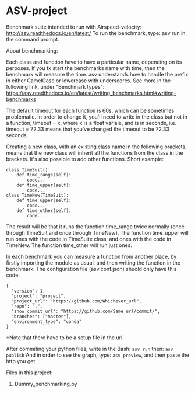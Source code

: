 # ASV-project

Benchmark suite intended to run with Airspeed-velocity:
http://asv.readthedocs.io/en/latest/
To run the benchmark, type:
asv run
in the command prompt.

About benchmarking:

Each class and function have to have a particular name, depending on its perposes.
If you fx start the benchmarks name with time, then the benchmark will measure the time. 
asv understands how to handle the prefix in either CamelCase or lowercase with underscores.
See more in the following link, under "Benchmark types": https://asv.readthedocs.io/en/latest/writing_benchmarks.html#writing-benchmarks

The default timeout for each function is 60s, which can be sometimes problematic.
In order to change it, you'll need to write in the class but not in a function; timeout = x, where x is a float variale, and is in seconds, i.e. timeout = 72.33 means that you've changed the timeout to be 72.33 seconds.

Creating a new class, with an existing class name in the following brackets, means that the new class will inherit all the functions from the class in the brackets. It's also possible to add other functions. Short example:

```
class TimeSuit():
    def time_range(self):
        code...
    def time_upper(self):
        code...
class TimeNew(TimeSuit):
    def time_upper(self):
        code...
    def time_other(self):
        code...
```        
        
The result will be that it runs the function time_range twice normally (once through TimeSuit and once through TimeNew). The function time_upper will run ones with the code in TimeSuite class, and ones with the code in TimeNew. The function time_other will run just ones.


In each benchmark you can measure a function from another place, by firstly importing the module as usual, and then writing the function in the benchmark.
The configuration file (asv.conf.json) shuold only have this code:
```
{
  "version": 1,
  "project": "project",
  "project_url": "https://github.com/Whichever_url",
  "repo": ".",
  "show_commit_url": "https://github.com/Same_url/commit/",
  "branches": ["master"], 
  "environment_type": "conda"
}
```
*Note that there have to be a setup file in the url.

After commiting your python files, write in the Bash: ```asv run``` then: ```asv publish```
And in order to see the graph, type: ```asv preview```, and then paste the http you get.

Files in this project:
1. Dummy_benchmarking.py
